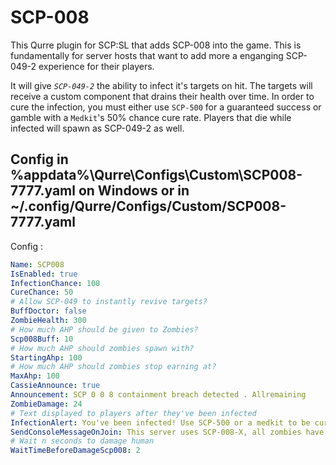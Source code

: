 # SCP-008
This Qurre plugin for SCP:SL that adds SCP-008 into the game. This is fundamentally for server hosts that want to add more a enganging SCP-049-2 experience for their players.

It will give *`SCP-049-2`* the ability to infect it's targets on hit. The targets will receive a custom component that drains their health over time. In order to cure the infection, you must either use `SCP-500` for a guaranteed success or gamble with a `Medkit`'s 50% chance cure rate. Players that die while infected will spawn as SCP-049-2 as well.

## Config in %appdata%\Qurre\Configs\Custom\SCP008-7777.yaml on Windows or in ~/.config/Qurre/Configs/Custom/SCP008-7777.yaml 
Config : 
```yaml
Name: SCP008
IsEnabled: true
InfectionChance: 100
CureChance: 50
# Allow SCP-049 to instantly revive targets?
BuffDoctor: false
ZombieHealth: 300
# How much AHP should be given to Zombies?
Scp008Buff: 10
# How much AHP should zombies spawn with?
StartingAhp: 100
# How much AHP should zombies stop earning at?
MaxAhp: 100
CassieAnnounce: true
Announcement: SCP 0 0 8 containment breach detected . Allremaining
ZombieDamage: 24
# Text displayed to players after they've been infected
InfectionAlert: You've been infected! Use SCP-500 or a medkit to be cured!
SendConsoleMessageOnJoin: This server uses SCP-008-X, all zombies have been reworked!
# Wait n seconds to damage human
WaitTimeBeforeDamageScp008: 2
```
